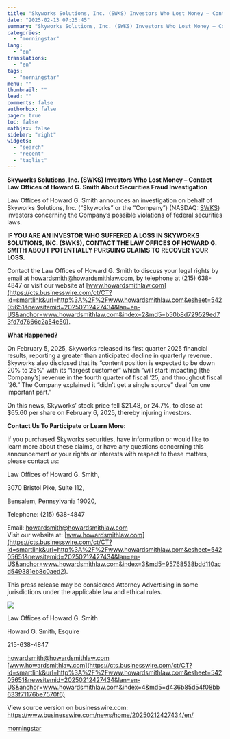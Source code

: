 ```yaml
---
title: "Skyworks Solutions, Inc. (SWKS) Investors Who Lost Money – Contact Law Offices of Howard G. Smith About Securities Fraud Investigation"
date: "2025-02-13 07:25:45"
summary: "Skyworks Solutions, Inc. (SWKS) Investors Who Lost Money – Contact Law Offices of Howard G. Smith About Securities Fraud Investigation Law Offices of Howard G. Smith announces an investigation on behalf of Skyworks Solutions, Inc. (“Skyworks” or the “Company”) (NASDAQ: SWKS) investors concerning the Company’s possible violations of federal securities..."
categories:
  - "morningstar"
lang:
  - "en"
translations:
  - "en"
tags:
  - "morningstar"
menu: ""
thumbnail: ""
lead: ""
comments: false
authorbox: false
pager: true
toc: false
mathjax: false
sidebar: "right"
widgets:
  - "search"
  - "recent"
  - "taglist"
---
```


**Skyworks Solutions, Inc. (SWKS) Investors Who Lost Money – Contact Law Offices of Howard G. Smith About Securities Fraud Investigation**

Law Offices of Howard G. Smith announces an investigation on behalf of Skyworks Solutions, Inc. (“Skyworks” or the “Company”) (NASDAQ: [SWKS](https://cts.businesswire.com/ct/CT?id=smartlink&url=https%3A%2F%2Ffinance.yahoo.com%2Fquote%2Fswks&esheet=54205651&newsitemid=20250212427434&lan=en-US&anchor=SWKS&index=1&md5=e464466f1b4d60c2de60e6152462dc63)) investors concerning the Company’s possible violations of federal securities laws.

**IF YOU ARE AN INVESTOR WHO SUFFERED A LOSS IN SKYWORKS SOLUTIONS, INC. (SWKS), CONTACT THE LAW OFFICES OF HOWARD G. SMITH ABOUT POTENTIALLY PURSUING CLAIMS TO RECOVER YOUR LOSS.**

Contact the Law Offices of Howard G. Smith to discuss your legal rights by email at [howardsmith@howardsmithlaw.com](mailto:howardsmith@howardsmithlaw.com), by telephone at (215) 638-4847 or visit our website at [www.howardsmithlaw.com](https://cts.businesswire.com/ct/CT?id=smartlink&url=http%3A%2F%2Fwww.howardsmithlaw.com&esheet=54205651&newsitemid=20250212427434&lan=en-US&anchor=www.howardsmithlaw.com&index=2&md5=b50b8d729529ed73fd7d7666c2a54e50).

**What Happened?**

On February 5, 2025, Skyworks released its first quarter 2025 financial results, reporting a greater than anticipated decline in quarterly revenue. Skyworks also disclosed that its “content position is expected to be down 20% to 25%” with its “largest customer” which “will start impacting [the Company’s] revenue in the fourth quarter of fiscal ‘25, and throughout fiscal ‘26.” The Company explained it “didn’t get a single source” deal “on one important part.”

On this news, Skyworks’ stock price fell $21.48, or 24.7%, to close at $65.60 per share on February 6, 2025, thereby injuring investors.

**Contact Us To Participate or Learn More:**

If you purchased Skyworks securities, have information or would like to learn more about these claims, or have any questions concerning this announcement or your rights or interests with respect to these matters, please contact us:
  
Law Offices of Howard G. Smith,
  
3070 Bristol Pike, Suite 112,
  
Bensalem, Pennsylvania 19020,
  
Telephone: (215) 638-4847
  
Email: [howardsmith@howardsmithlaw.com](mailto:howardsmith@howardsmithlaw.com)  
Visit our website at: [www.howardsmithlaw.com](https://cts.businesswire.com/ct/CT?id=smartlink&url=http%3A%2F%2Fwww.howardsmithlaw.com&esheet=54205651&newsitemid=20250212427434&lan=en-US&anchor=www.howardsmithlaw.com&index=3&md5=95768538bdd110acd549381eb8c0aed2).

This press release may be considered Attorney Advertising in some jurisdictions under the applicable law and ethical rules.

 ![](https://cts.businesswire.com/ct/CT?id=bwnews&sty=20250212427434r1&sid=mstr3&distro=nx&lang=en)

Law Offices of Howard G. Smith
  
Howard G. Smith, Esquire
  
215-638-4847
  
[howardsmith@howardsmithlaw.com](mailto:howardsmith@howardsmithlaw.com)  
[www.howardsmithlaw.com](https://cts.businesswire.com/ct/CT?id=smartlink&url=http%3A%2F%2Fwww.howardsmithlaw.com&esheet=54205651&newsitemid=20250212427434&lan=en-US&anchor=www.howardsmithlaw.com&index=4&md5=d436b85d54f08bb633f71176be7570f6)

View source version on businesswire.com: <https://www.businesswire.com/news/home/20250212427434/en/>

[morningstar](https://www.morningstar.com/news/business-wire/20250212427434/skyworks-solutions-inc-swks-investors-who-lost-money-contact-law-offices-of-howard-g-smith-about-securities-fraud-investigation)
